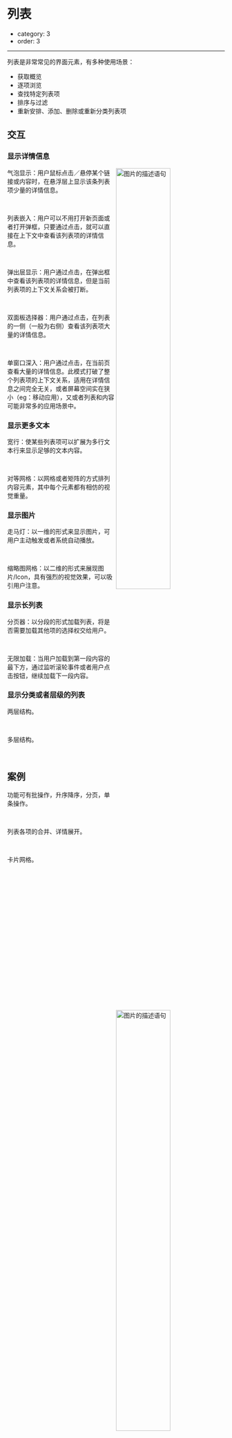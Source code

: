# 列表

- category: 3
- order: 3

---


列表是非常常见的界面元素，有多种使用场景：

- 获取概览
- 逐项浏览
- 查找特定列表项
- 排序与过滤
- 重新安排、添加、删除或重新分类列表项

## 交互

### 显示详情信息

<img class="preview-img" width="50%" align="right" alt="图片的描述语句" src="https://os.alipayobjects.com/rmsportal/OeChYAOTenMzJmG.png">

气泡显示：用户鼠标点击／悬停某个链接或内容时，在悬浮层上显示该条列表项少量的详情信息。

<br />

<img class="preview-img" width="50%" align="right" alt="图片的描述语句" src="https://os.alipayobjects.com/rmsportal/OeChYAOTenMzJmG.png">

列表嵌入：用户可以不用打开新页面或者打开弹框，只要通过点击，就可以直接在上下文中查看该列表项的详情信息。

<br />

<img class="preview-img" width="50%" align="right" alt="图片的描述语句" src="https://os.alipayobjects.com/rmsportal/OeChYAOTenMzJmG.png">

弹出层显示：用户通过点击，在弹出框中查看该列表项的详情信息，但是当前列表项的上下文关系会被打断。

<br />

<img class="preview-img" width="50%" align="right" alt="图片的描述语句" src="https://os.alipayobjects.com/rmsportal/OeChYAOTenMzJmG.png">

双面板选择器：用户通过点击，在列表的一侧（一般为右侧）查看该列表项大量的详情信息。

<br />

<img class="preview-img" width="50%" align="right" alt="图片的描述语句" src="https://os.alipayobjects.com/rmsportal/OeChYAOTenMzJmG.png">

单窗口深入：用户通过点击，在当前页查看大量的详情信息。此模式打破了整个列表项的上下文关系，适用在详情信息之间完全无关，或者屏幕空间实在狭小（eg：移动应用），又或者列表和内容可能非常多的应用场景中。

### 显示更多文本

<img class="preview-img" width="50%" align="right" alt="图片的描述语句" src="https://os.alipayobjects.com/rmsportal/OeChYAOTenMzJmG.png">

宽行：使某些列表项可以扩展为多行文本行来显示足够的文本内容。

<br />

<img class="preview-img" width="50%" align="right" alt="图片的描述语句" src="https://os.alipayobjects.com/rmsportal/OeChYAOTenMzJmG.png">

对等网格：以网格或者矩阵的方式排列内容元素，其中每个元素都有相仿的视觉重量。

### 显示图片

<img class="preview-img" width="50%" align="right" alt="图片的描述语句" src="https://os.alipayobjects.com/rmsportal/OeChYAOTenMzJmG.png">

走马灯：以一维的形式来显示图片，可用户主动触发或者系统自动播放。

<br />

<img class="preview-img" width="50%" align="right" alt="图片的描述语句" src="https://os.alipayobjects.com/rmsportal/OeChYAOTenMzJmG.png">

缩略图网格：以二维的形式来展现图片/Icon，具有强烈的视觉效果，可以吸引用户注意。

### 显示长列表

<img class="preview-img" width="50%" align="right" alt="图片的描述语句" src="https://os.alipayobjects.com/rmsportal/OeChYAOTenMzJmG.png">

分页器：以分段的形式加载列表，将是否需要加载其他项的选择权交给用户。

<br />

<img class="preview-img" width="50%" align="right" alt="图片的描述语句" src="https://os.alipayobjects.com/rmsportal/OeChYAOTenMzJmG.png">

无限加载：当用户加载到第一段内容的最下方，通过监听滚轮事件或者用户点击按钮，继续加载下一段内容。

### 显示分类或者层级的列表

<img class="preview-img" width="50%" align="right" alt="图片的描述语句" src="https://os.alipayobjects.com/rmsportal/OeChYAOTenMzJmG.png">
<img class="preview-img" width="50%" align="right" alt="图片的描述语句" src="https://os.alipayobjects.com/rmsportal/OeChYAOTenMzJmG.png">

两层结构。

<br />

<img class="preview-img" width="50%" align="right" alt="图片的描述语句" src="https://os.alipayobjects.com/rmsportal/OeChYAOTenMzJmG.png">
<img class="preview-img" width="50%" align="right" alt="图片的描述语句" src="https://os.alipayobjects.com/rmsportal/OeChYAOTenMzJmG.png">

多层结构。

<br />

## 案例

<img class="preview-img" width="50%" align="right" alt="图片的描述语句" src="https://os.alipayobjects.com/rmsportal/OeChYAOTenMzJmG.png">

功能可有批操作，升序降序，分页，单条操作。

<br />

<img class="preview-img" width="50%" align="right" alt="图片的描述语句" src="https://os.alipayobjects.com/rmsportal/OeChYAOTenMzJmG.png">

列表各项的合并、详情展开。

<br />

<img class="preview-img" width="50%" align="right" alt="图片的描述语句" src="https://os.alipayobjects.com/rmsportal/OeChYAOTenMzJmG.png">

卡片网格。
